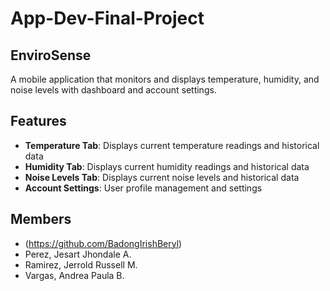 # App-Dev-Final-Project

## EnviroSense

A mobile application that monitors and displays temperature, humidity, and noise levels with  dashboard and account settings.

## Features

* **Temperature Tab**: Displays current temperature readings and historical data
* **Humidity Tab**: Displays current humidity readings and historical data
* **Noise Levels Tab**: Displays current noise levels and historical data
* **Account Settings**: User profile management and settings

## Members

* (https://github.com/BadongIrishBeryl)
* Perez, Jesart Jhondale A.
* Ramirez, Jerrold Russell M.
* Vargas, Andrea Paula B.
